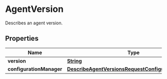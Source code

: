 

# AgentVersion

Describes an agent version.

## Properties

| Name | Type | Description | Notes |
|------------ | ------------- | ------------- | -------------|
|**version** | [**String**](String.md) |  |  [optional] |
|**configurationManager** | [**DescribeAgentVersionsRequestConfigurationManager**](DescribeAgentVersionsRequestConfigurationManager.md) |  |  [optional] |



